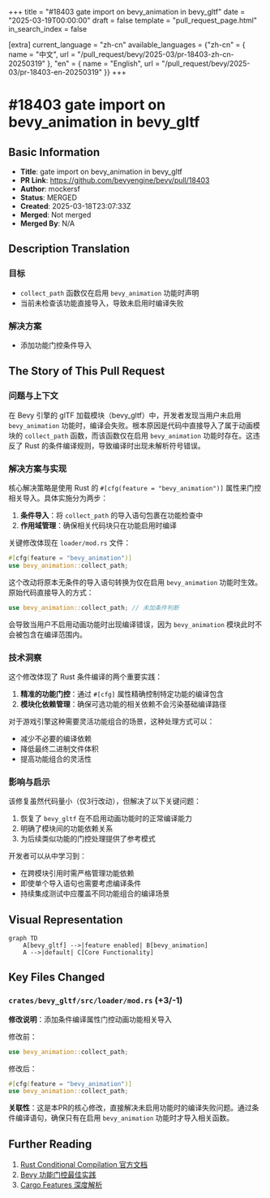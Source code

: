 +++
title = "#18403 gate import on bevy_animation in bevy_gltf"
date = "2025-03-19T00:00:00"
draft = false
template = "pull_request_page.html"
in_search_index = false

[extra]
current_language = "zh-cn"
available_languages = {"zh-cn" = { name = "中文", url = "/pull_request/bevy/2025-03/pr-18403-zh-cn-20250319" }, "en" = { name = "English", url = "/pull_request/bevy/2025-03/pr-18403-en-20250319" }}
+++

# #18403 gate import on bevy_animation in bevy_gltf

## Basic Information
- **Title**: gate import on bevy_animation in bevy_gltf
- **PR Link**: https://github.com/bevyengine/bevy/pull/18403
- **Author**: mockersf
- **Status**: MERGED
- **Created**: 2025-03-18T23:07:33Z
- **Merged**: Not merged
- **Merged By**: N/A

## Description Translation
### 目标
- `collect_path` 函数仅在启用 `bevy_animation` 功能时声明
- 当前未检查该功能直接导入，导致未启用时编译失败

### 解决方案
- 添加功能门控条件导入

## The Story of This Pull Request

### 问题与上下文
在 Bevy 引擎的 glTF 加载模块（bevy_gltf）中，开发者发现当用户未启用 `bevy_animation` 功能时，编译会失败。根本原因是代码中直接导入了属于动画模块的 `collect_path` 函数，而该函数仅在启用 `bevy_animation` 功能时存在。这违反了 Rust 的条件编译规则，导致编译时出现未解析符号错误。

### 解决方案与实现
核心解决策略是使用 Rust 的 `#[cfg(feature = "bevy_animation")]` 属性来门控相关导入。具体实施分为两步：

1. **条件导入**：将 `collect_path` 的导入语句包裹在功能检查中
2. **作用域管理**：确保相关代码块只在功能启用时编译

关键修改体现在 `loader/mod.rs` 文件：

```rust
#[cfg(feature = "bevy_animation")]
use bevy_animation::collect_path;
```

这个改动将原本无条件的导入语句转换为仅在启用 `bevy_animation` 功能时生效。原始代码直接导入的方式：

```rust
use bevy_animation::collect_path; // 未加条件判断
```

会导致当用户不启用动画功能时出现编译错误，因为 `bevy_animation` 模块此时不会被包含在编译范围内。

### 技术洞察
这个修改体现了 Rust 条件编译的两个重要实践：
1. **精准的功能门控**：通过 `#[cfg]` 属性精确控制特定功能的编译包含
2. **模块化依赖管理**：确保可选功能的相关依赖不会污染基础编译路径

对于游戏引擎这种需要灵活功能组合的场景，这种处理方式可以：
- 减少不必要的编译依赖
- 降低最终二进制文件体积
- 提高功能组合的灵活性

### 影响与启示
该修复虽然代码量小（仅3行改动），但解决了以下关键问题：
1. 恢复了 `bevy_gltf` 在不启用动画功能时的正常编译能力
2. 明确了模块间的功能依赖关系
3. 为后续类似功能的门控处理提供了参考模式

开发者可以从中学习到：
- 在跨模块引用时需严格管理功能依赖
- 即使单个导入语句也需要考虑编译条件
- 持续集成测试中应覆盖不同功能组合的编译场景

## Visual Representation

```mermaid
graph TD
    A[bevy_gltf] -->|feature enabled| B[bevy_animation]
    A -->|default| C[Core Functionality]
```

## Key Files Changed

### `crates/bevy_gltf/src/loader/mod.rs` (+3/-1)
**修改说明**：添加条件编译属性门控动画功能相关导入

修改前：
```rust
use bevy_animation::collect_path;
```

修改后：
```rust
#[cfg(feature = "bevy_animation")]
use bevy_animation::collect_path;
```

**关联性**：这是本PR的核心修改，直接解决未启用功能时的编译失败问题。通过条件编译语句，确保只有在启用 `bevy_animation` 功能时才导入相关函数。

## Further Reading
1. [Rust Conditional Compilation 官方文档](https://doc.rust-lang.org/reference/conditional-compilation.html)
2. [Bevy 功能门控最佳实践](https://bevy-cheatbook.github.io/programming/features.html)
3. [Cargo Features 深度解析](https://doc.rust-lang.org/cargo/reference/features.html)